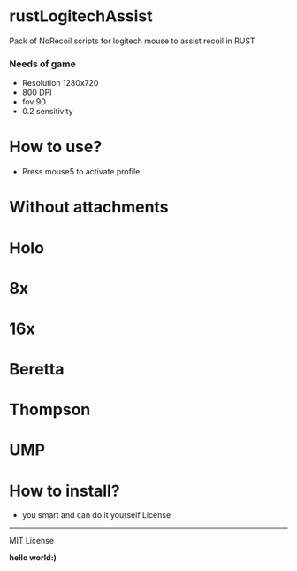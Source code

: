 # rustLogitechAssist
Pack of NoRecoil scripts for logitech mouse to assist recoil in RUST
### Needs of game
  - Resolution 1280x720
  - 800 DPI
  - fov 90
  - 0.2 sensitivity

# How to use?
  - Press mouse5 to activate profile

# Without attachments
# Holo
# 8x
# 16x
# Beretta
# Thompson
# UMP

# How to install?
  - you smart and can do it yourself
License
----
MIT License

**hello world:)**

